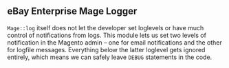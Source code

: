 eBay Enterprise Mage Logger
-------
`Mage::log` itself does not let the developer set loglevels or have much control of notifications from logs. This module lets us set two levels of notification in the Magento admin – one for email notifications and the other for logfile messages. Everything below the latter loglevel gets ignored entirely, which means we can safely leave `DEBUG` statements in the code.
